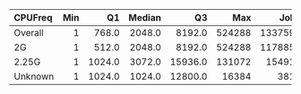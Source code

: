 | CPUFreq   |   Min |     Q1 |   Median |      Q3 |    Max |    Jobs |     Nodeh |   PercentUse |   Users |   Projects |
|:----------|------:|-------:|---------:|--------:|-------:|--------:|----------:|-------------:|--------:|-----------:|
| Overall   |     1 |  768.0 |   2048.0 |  8192.0 | 524288 | 1337592 | 3748842.3 |        100.0 |     793 |        120 |
| 2G        |     1 |  512.0 |   2048.0 |  8192.0 | 524288 | 1178857 | 2839866.4 |         75.8 |     705 |        113 |
| 2.25G     |     1 | 1024.0 |   3072.0 | 15936.0 | 131072 |  154918 |  853367.1 |         22.8 |     126 |         30 |
| Unknown   |     1 | 1024.0 |   1024.0 | 12800.0 |  16384 |    3817 |   55608.9 |          1.5 |      14 |          9 |